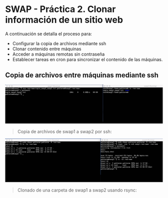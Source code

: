 # SWAP - Práctica 2. Clonar información de un sitio web

A continuación se detalla el proceso para:
  - Configurar la copia de archivos mediante ssh
  - Clonar contenido entre máquinas
  - Acceder a máquinas remotas sin contraseña
  - Establecer tareas en cron para sincronizar el contenido de las máquinas.

## Copia de archivos entre máquinas mediante ssh

![copia_ssh_swap1_swap2](img/copia_ssh_swap1_swap2.png)
> Copia de archivos de swap1 a swap2 por ssh:

![rsync_clonar_swap1_swap2](img/rsync_clonar_swap1_swap2.png)
> Clonado de una carpeta de swap1 a swap2 usando rsync:
